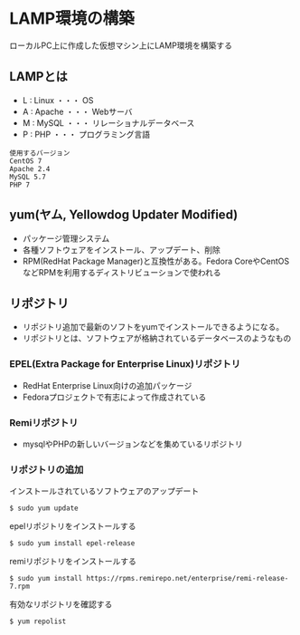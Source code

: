 # LAMP環境の構築
ローカルPC上に作成した仮想マシン上にLAMP環境を構築する

## LAMPとは
- L : Linux ・・・ OS
- A : Apache ・・・ Webサーバ
- M : MySQL ・・・ リレーショナルデータベース
- P : PHP ・・・ プログラミング言語


```
使用するバージョン
CentOS 7
Apache 2.4
MySQL 5.7
PHP 7
```

## yum(ヤム, Yellowdog Updater Modified)
- パッケージ管理システム
- 各種ソフトウェアをインストール、アップデート、削除
- RPM(RedHat Package Manager)と互換性がある。Fedora CoreやCentOSなどRPMを利用するディストリビューションで使われる

## リポジトリ
- リポジトリ追加で最新のソフトをyumでインストールできるようになる。
- リポジトリとは、ソフトウェアが格納されているデータベースのようなもの

### EPEL(Extra Package for Enterprise Linux)リポジトリ
- RedHat Enterprise Linux向けの追加パッケージ
- Fedoraプロジェクトで有志によって作成されている

### Remiリポジトリ
- mysqlやPHPの新しいバージョンなどを集めているリポジトリ

### リポジトリの追加
インストールされているソフトウェアのアップデート
```
$ sudo yum update
```

epelリポジトリをインストールする
```
$ sudo yum install epel-release
```

remiリポジトリをインストールする
```
$ sudo yum install https://rpms.remirepo.net/enterprise/remi-release-7.rpm
```

有効なリポジトリを確認する
```
$ yum repolist
```


